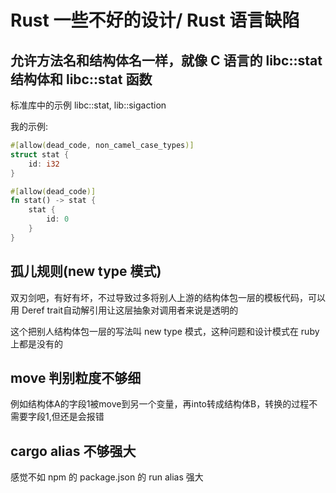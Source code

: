 # Rust 一些不好的设计/ Rust 语言缺陷

## 允许方法名和结构体名一样，就像 C 语言的 libc::stat 结构体和 libc::stat 函数

标准库中的示例 libc::stat, lib::sigaction

我的示例:

```rust
#[allow(dead_code, non_camel_case_types)]
struct stat {
    id: i32
}

#[allow(dead_code)]
fn stat() -> stat {
    stat {
        id: 0
    }
}
```

## 孤儿规则(new type 模式)

双刃剑吧，有好有坏，不过导致过多将别人上游的结构体包一层的模板代码，可以用 Deref trait自动解引用让这层抽象对调用者来说是透明的

这个把别人结构体包一层的写法叫 new type 模式，这种问题和设计模式在 ruby 上都是没有的

## move 判别粒度不够细

例如结构体A的字段1被move到另一个变量，再into转成结构体B，转换的过程不需要字段1,但还是会报错

## cargo alias 不够强大

感觉不如 npm 的 package.json 的 run alias 强大
